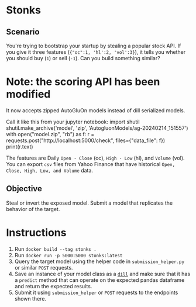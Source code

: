 # Stonks

## Scenario
You're trying to bootstrap your startup by stealing a popular stock API. If you give it three features (`{"oc":1, 'hl':2, 'vol':3}`), it tells you whether you should buy (`1`) or sell (`-1`). Can you build something similar?

# Note: the scoring API has been modified

It now accepts zipped AutoGluOn models instead of dill serialized models.

Call it like this from your jupyter notebook:
import shutil
shutil.make_archive('model', 'zip', 'AutogluonModels/ag-20240214_151557')
with open("model.zip", "rb") as f:
    r = requests.post("http://localhost:5000/check", files={"data_file": f})
    print(r.text)


The features are Daily `Open - Close` (oc), `High - Low` (hl), and `Volume` (vol). You can export `csv` files from Yahoo Finance that have historical `Open, Close, High, Low, and Volume` data.

## Objective
Steal or invert the exposed model. Submit a model that replicates the behavior of the target.

# Instructions
1. Run `docker build --tag stonks .`
2. Run `docker run -p 5000:5000 stonks:latest`
3. Query the target model using the helper code in `submission_helper.py` or similar `POST` requests.
4. Save an instance of your model class as a [`dill`](https://pypi.org/project/dill/) and make sure that it has a `predict` method that can operate on the expected pandas dataframe and return the expected results.
5. Submit it using `submission_helper` or `POST` requests to the endpoints shown there.

